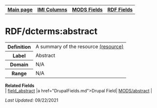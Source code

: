 <!DOCTYPE html>
<html>

<body>
<table style="width:100%">
  <tr>
    <th><a href="index.md">Main page</a></th>
	<th><a href="IMI.md">IMI Columns</a></th>
    <th><a href="MODS.md">MODS Fields</a></th>
    <th><a href="RDF.md">RDF Fields</a></th>
  </tr>
</table>

<h1>RDF/dcterms:abstract</h1>
<table>
<tr>
	<th>Definition</th>
	<td>A summary of the resource <a href="http://purl.org/dc/terms/abstract">(resource)</a></td>
</tr>
<tr>
	<th>Label</th>
	<td>Abstract</td>
</tr>
<tr>
	<th>Domain</th>
	<td>N/A</td>
</tr>
<tr>
	<th>Range</th>
	<td>N/A</td>
</tr>
</table>
<dl>
	<dt><b>Related Fields</b></dt>
		| <a href="field_abstract.md">field_abstract</a> |a href="DrupalFields.md">Drupal Field</a>| <a href="mods.abstract.md">MODS/abstract</a> |
</dl>
<p><i>Last Updated: </i>09/22/2021</p>
</body>
</html>
